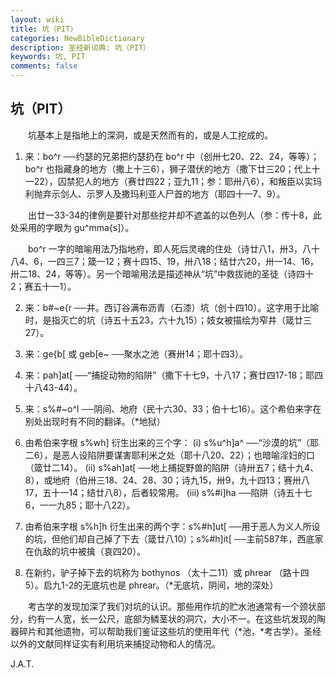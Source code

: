 ```yaml
---
layout: wiki
title: 坑（PIT）
categories: NewBibleDictionary
description: 圣经新词典: 坑（PIT） 
keywords: 坑, PIT
comments: false
---
```


## 坑（PIT） 

　　坑基本上是指地上的深洞，或是天然而有的，或是人工挖成的。

1. 来：bo^r ──约瑟的兄弟把约瑟扔在 bo^r 中（创卅七20、22、24，等等）；bo^r 也指藏身的地方（撒上十三6），狮子潜伏的地方（撒下廿三20；代上十一22），囚禁犯人的地方（赛廿四22；亚九11；参：耶卅八6），和叛臣以实玛利抛弃示剑人、示罗人及撒玛利亚人尸首的地方（耶四十一7、9）。

　　出廿一33-34的律例是要针对那些挖井却不遮盖的以色列人（参：传十8，此处采用的字眼为 gu^mma{s]）。

　　bo^r 一字的暗喻用法乃指地府，即人死后灵魂的住处（诗廿八1，卅3，八十八4、6，一四三7；箴一12；赛十四15、19，卅八18；结廿六20，卅一14、16，卅二18、24，等等）。另一个暗喻用法是描述神从“坑”中救拔祂的圣徒（诗四十2；赛五十一1）。

2. 来：b#~e{r ──井。西订谷满布沥青（石漆）坑（创十四10）。这字用于比喻时，是指灭亡的坑（诗五十五23，六十九15）；妓女被描绘为窄井（箴廿三27）。

3. 来：ge{b[ 或 geb[e~ ──聚水之池（赛卅14；耶十四3）。

4. 来：pah]at[ ──“捕捉动物的陷阱”（撒下十七9，十八17；赛廿四17-18；耶四十八43-44）。

5. 来：s%#~o^l ──阴间、地府（民十六30、33；伯十七16）。这个希伯来字在别处出现时有不同的翻译。（*地狱）

6. 由希伯来字根 s%wh] 衍生出来的三个字： (i) s%u^h]a^ ──“沙漠的坑”（耶二6），是恶人设陷阱要谋害耶利米之处（耶十八20、22）；也暗喻淫妇的口（箴廿二14）。 (ii) s%ah]at[ ──地上捕捉野兽的陷阱（诗卅五7；结十九4、8），或地府（伯卅三18、24、28、30；诗九15，卅9，九十四13；赛卅八17，五十一14；结廿八8），后者较常用。 (iii) s%#i]ha ──陷阱（诗五十七6，一一九85；耶十八22）。

7. 由希伯来字根 s%h]h 衍生出来的两个字：s%#h]ut[ ──用于恶人为义人所设的坑，但他们却自己掉了下去（箴廿八10）；s%#h]it[ ──主前587年，西底家在仇敌的坑中被擒（哀四20）。

8. 在新约，驴子掉下去的坑称为 bothynos （太十二11）或 phrear （路十四5）。启九1-2的无底坑也是 phrear。（*无底坑，阴间，地的深处）

　　考古学的发现加深了我们对坑的认识。那些用作坑的贮水池通常有一个颈状部分，约有一人宽，长一公尺，底部为鳞茎状的洞穴，大小不一。在这些坑发现的陶器碎片和其他遗物，可以帮助我们鉴证这些坑的使用年代（*池，*考古学）。圣经以外的文献同样证实有利用坑来捕捉动物和人的情况。

J.A.T.








